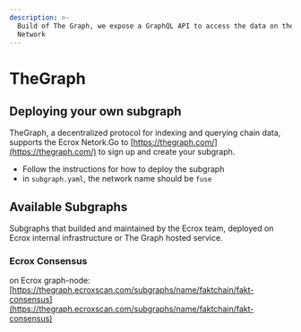 ```yaml
---
description: >-
  Build of The Graph, we expose a GraphQL API to access the data on the Ecrox
  Network
---
```


# TheGraph

## Deploying your own subgraph

TheGraph, a decentralized protocol for indexing and querying chain data, supports the Ecrox Netork.Go to [https://thegraph.com/](https://thegraph.com/) to sign up and create your subgraph.

* Follow the instructions for how to deploy the subgraph
* in `subgraph.yaml`, the network name should be `fuse`

## Available Subgraphs

Subgraphs that builded and maintained by the Ecrox team, deployed on Ecrox internal infrastructure or The Graph hosted service.

### Ecrox Consensus

on Ecrox graph-node: [https://thegraph.ecroxscan.com/subgraphs/name/faktchain/fakt-consensus](https://thegraph.ecroxscan.com/subgraphs/name/faktchain/fakt-consensus)
